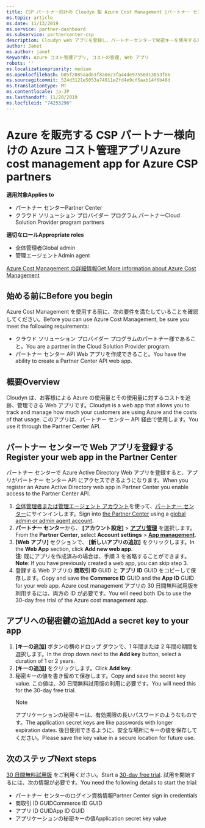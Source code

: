 ```yaml
---
title: CSP パートナー向けの Cloudyn 製 Azure Cost Management |パートナー センター
ms.topic: article
ms.date: 11/13/2019
ms.service: partner-dashboard
ms.subservice: partnercenter-csp
description: Cloudyn web アプリを登録し、パートナーセンターで秘密キーを使用する方法について説明します。これにより、アプリを使用して、お客様の Azure の使用状況とコストを追跡することができます。
author: Janet
ms.author: janet
Keywords: Azure コスト管理アプリ, コストの管理, Web アプリ
robots: ''
ms.localizationpriority: medium
ms.openlocfilehash: b05f2085aad63f8a0e23fa44de97550d13053f86
ms.sourcegitcommit: 524d3121e5053a74911e2fd4e9cf5aab14f6b48d
ms.translationtype: MT
ms.contentlocale: ja-JP
ms.lasthandoff: 11/20/2019
ms.locfileid: "74253296"
---
```

# <a name="azure-cost-management-app-for-azure-csp-partners"></a><span data-ttu-id="49eaa-104">Azure を販売する CSP パートナー様向けの Azure コスト管理アプリ</span><span class="sxs-lookup"><span data-stu-id="49eaa-104">Azure cost management app for Azure CSP partners</span></span>  

<span data-ttu-id="49eaa-105">**適用対象**</span><span class="sxs-lookup"><span data-stu-id="49eaa-105">**Applies to**</span></span>

- <span data-ttu-id="49eaa-106">パートナー センター</span><span class="sxs-lookup"><span data-stu-id="49eaa-106">Partner Center</span></span>
- <span data-ttu-id="49eaa-107">クラウド ソリューション プロバイダー プログラム パートナー</span><span class="sxs-lookup"><span data-stu-id="49eaa-107">Cloud Solution Provider program partners</span></span>

<span data-ttu-id="49eaa-108">**適切なロール**</span><span class="sxs-lookup"><span data-stu-id="49eaa-108">**Appropriate roles**</span></span>

- <span data-ttu-id="49eaa-109">全体管理者</span><span class="sxs-lookup"><span data-stu-id="49eaa-109">Global admin</span></span>
- <span data-ttu-id="49eaa-110">管理エージェント</span><span class="sxs-lookup"><span data-stu-id="49eaa-110">Admin agent</span></span>

[<span data-ttu-id="49eaa-111">Azure Cost Management の詳細情報</span><span class="sxs-lookup"><span data-stu-id="49eaa-111">Get More information about Azure Cost Management</span></span>](https://go.microsoft.com/fwlink/p/?linkid=857893)

## <a name="before-you-begin"></a><span data-ttu-id="49eaa-112">始める前に</span><span class="sxs-lookup"><span data-stu-id="49eaa-112">Before you begin</span></span>
<span data-ttu-id="49eaa-113">Azure Cost Management を使用する前に、次の要件を満たしていることを確認してください。</span><span class="sxs-lookup"><span data-stu-id="49eaa-113">Before you can use Azure Cost Management, be sure you meet the following requirements:</span></span>

- <span data-ttu-id="49eaa-114">クラウド ソリューション プロバイダー プログラムのパートナー様であること。</span><span class="sxs-lookup"><span data-stu-id="49eaa-114">You are a partner in the Cloud Solution Provider program.</span></span>
- <span data-ttu-id="49eaa-115">パートナー センター API Web アプリを作成できること。</span><span class="sxs-lookup"><span data-stu-id="49eaa-115">You have the ability to create a Partner Center API web app.</span></span>

## <a name="overview"></a><span data-ttu-id="49eaa-116">概要</span><span class="sxs-lookup"><span data-stu-id="49eaa-116">Overview</span></span>

<span data-ttu-id="49eaa-117">Cloudyn は、お客様による Azure の使用量とその使用量に対するコストを追跡、管理できる Web アプリです。</span><span class="sxs-lookup"><span data-stu-id="49eaa-117">Cloudyn is a web app that allows you to track and manage how much your customers are using Azure and the costs of that usage.</span></span> <span data-ttu-id="49eaa-118">このアプリは、パートナー センター API 経由で使用します。</span><span class="sxs-lookup"><span data-stu-id="49eaa-118">You use it through the Partner Center API.</span></span>

## <a name="register-your-web-app-in-the-partner-center"></a><span data-ttu-id="49eaa-119">パートナー センターで Web アプリを登録する</span><span class="sxs-lookup"><span data-stu-id="49eaa-119">Register your web app in the Partner Center</span></span>
<span data-ttu-id="49eaa-120">パートナー センターで Azure Active Directory Web アプリを登録すると、アプリがパートナー センター API にアクセスできるようになります。</span><span class="sxs-lookup"><span data-stu-id="49eaa-120">When you register an Azure Active Directory web app in Partner Center you enable access to the Partner Center API.</span></span> 
1.  <span data-ttu-id="49eaa-121">[全体管理者または管理エージェント アカウント](https://partnercenter.microsoft.com/pcv/dashboard/overview)を使って、[パートナー センター](create-user-accounts-and-set-permissions.md)にサインインします。</span><span class="sxs-lookup"><span data-stu-id="49eaa-121">Sign into [the Partner Center](https://partnercenter.microsoft.com/pcv/dashboard/overview) using a [global admin or admin agent account](create-user-accounts-and-set-permissions.md).</span></span>
2.  <span data-ttu-id="49eaa-122">**パートナー センター**から、 **[アカウント設定]** &gt; **[アプリ管理](https://partnercenter.microsoft.com/pcv/apiintegration/appmanagement)** を選択します。</span><span class="sxs-lookup"><span data-stu-id="49eaa-122">From the **Partner Center**, select **Account settings** &gt; **[App management](https://partnercenter.microsoft.com/pcv/apiintegration/appmanagement)**.</span></span>
3.  <span data-ttu-id="49eaa-123">**[Web アプリ]** セクションで、 **[新しいアプリの追加]** をクリックします。</span><span class="sxs-lookup"><span data-stu-id="49eaa-123">In the **Web App** section, click **Add new web app**.</span></span>
<br> <span data-ttu-id="49eaa-124">**注**: 既にアプリを作成済みの場合は、手順 3 を省略することができます。</span><span class="sxs-lookup"><span data-stu-id="49eaa-124">**Note**: If you have previously created a web app, you can skip step 3.</span></span>
4.  <span data-ttu-id="49eaa-125">登録する Web アプリの **商取引 ID** GUID と **アプリ ID** GUID をコピーして保存します。</span><span class="sxs-lookup"><span data-stu-id="49eaa-125">Copy and save the **Commerce ID** GUID and the **App ID** GUID for your web app.</span></span> <span data-ttu-id="49eaa-126">Azure cost management アプリの 30 日間無料試用版を利用するには、両方の ID が必要です。</span><span class="sxs-lookup"><span data-stu-id="49eaa-126">You will need both IDs to use the 30-day free trial of the Azure cost management app.</span></span>

## <a name="add-a-secret-key-to-your-app"></a><span data-ttu-id="49eaa-127">アプリへの秘密鍵の追加</span><span class="sxs-lookup"><span data-stu-id="49eaa-127">Add a secret key to your app</span></span>
1. <span data-ttu-id="49eaa-128">**[キーの追加]** ボタンの横のドロップ ダウンで、1 年間または 2 年間の期間を選択します。</span><span class="sxs-lookup"><span data-stu-id="49eaa-128">In the drop down next to the **Add key** button, select a duration of 1 or 2 years.</span></span>
2. <span data-ttu-id="49eaa-129">**[キーの追加]** をクリックします。</span><span class="sxs-lookup"><span data-stu-id="49eaa-129">Click **Add key**.</span></span> 
3. <span data-ttu-id="49eaa-130">秘密キーの値を書き留めて保存します。</span><span class="sxs-lookup"><span data-stu-id="49eaa-130">Copy and save the secret key value.</span></span> <span data-ttu-id="49eaa-131">この値は、30 日間無料試用版の利用に必要です。</span><span class="sxs-lookup"><span data-stu-id="49eaa-131">You will need this for the 30-day free trial.</span></span><br>
   > [!NOTE]  
   > <span data-ttu-id="49eaa-132">アプリケーションの秘密キーは、有効期限の長いパスワードのようなものです。</span><span class="sxs-lookup"><span data-stu-id="49eaa-132">The application secret keys are like passwords with longer expiration dates.</span></span> <span data-ttu-id="49eaa-133">後日使用できるように、安全な場所にキーの値を保存してください。</span><span class="sxs-lookup"><span data-stu-id="49eaa-133">Please save the key value in a secure location for future use.</span></span>

## <a name="next-steps"></a><span data-ttu-id="49eaa-134">次のステップ</span><span class="sxs-lookup"><span data-stu-id="49eaa-134">Next steps</span></span>
<span data-ttu-id="49eaa-135">[30 日間無料試用版](https://go.microsoft.com/fwlink/?linkid=857895) をご利用ください。</span><span class="sxs-lookup"><span data-stu-id="49eaa-135">Start a [30-day free trial](https://go.microsoft.com/fwlink/?linkid=857895).</span></span>
<span data-ttu-id="49eaa-136">試用を開始するには、次の情報が必要です。</span><span class="sxs-lookup"><span data-stu-id="49eaa-136">You need the following details to start the trial:</span></span>
- <span data-ttu-id="49eaa-137">パートナー センターのログイン資格情報</span><span class="sxs-lookup"><span data-stu-id="49eaa-137">Partner Center sign in credentials</span></span>
- <span data-ttu-id="49eaa-138">商取引 ID GUID</span><span class="sxs-lookup"><span data-stu-id="49eaa-138">Commerce ID GUID</span></span>
- <span data-ttu-id="49eaa-139">アプリ ID GUID</span><span class="sxs-lookup"><span data-stu-id="49eaa-139">App ID GUID</span></span>
- <span data-ttu-id="49eaa-140">アプリケーションの秘密キーの値</span><span class="sxs-lookup"><span data-stu-id="49eaa-140">Application secret key value</span></span>
